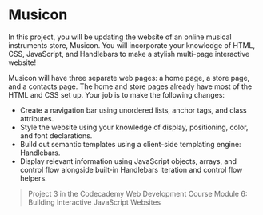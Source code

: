 # Musicon

In this project, you will be updating the website of an online musical instruments store, Musicon. You will incorporate your knowledge of HTML, CSS, JavaScript, and Handlebars to make a stylish multi-page interactive website!

Musicon will have three separate web pages: a home page, a store page, and a contacts page. The home and store pages already have most of the HTML and CSS set up. Your job is to make the following changes:
  - Create a navigation bar using unordered lists, anchor tags, and class attributes.
  - Style the website using your knowledge of display, positioning, color, and font declarations.
  - Build out semantic templates using a client-side templating engine: Handlebars.
  - Display relevant information using JavaScript objects, arrays, and control flow alongside built-in Handlebars iteration and control flow helpers.

> Project 3 in the Codecademy Web Development Course Module 6: Building Interactive JavaScript Websites